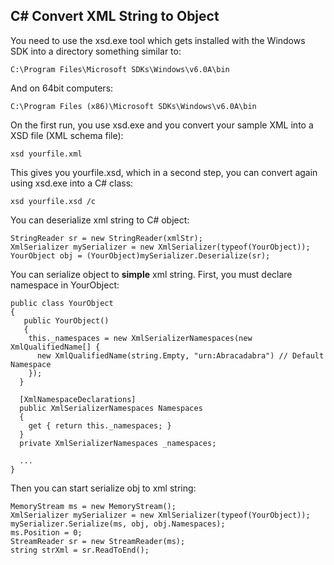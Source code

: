 C# Convert XML String to Object
---

You need to use the xsd.exe tool which gets installed with the Windows SDK into a directory something similar to:

	C:\Program Files\Microsoft SDKs\Windows\v6.0A\bin

And on 64bit computers:

	C:\Program Files (x86)\Microsoft SDKs\Windows\v6.0A\bin

On the first run, you use xsd.exe and you convert your sample XML into a XSD file (XML schema file):

	xsd yourfile.xml

This gives you yourfile.xsd, which in a second step, you can convert again using xsd.exe into a C# class:

	xsd yourfile.xsd /c

You can deserialize xml string to C# object:

	StringReader sr = new StringReader(xmlStr);
	XmlSerializer mySerializer = new XmlSerializer(typeof(YourObject));
	YourObject obj = (YourObject)mySerializer.Deserialize(sr);

You can serialize object to **simple** xml string.
First, you must declare namespace in YourObject:

	public class YourObject
	{
	   public YourObject()
	   {
	    this._namespaces = new XmlSerializerNamespaces(new XmlQualifiedName[] {
	      new XmlQualifiedName(string.Empty, "urn:Abracadabra") // Default Namespace
	    });
	  }
	
	  [XmlNamespaceDeclarations]
	  public XmlSerializerNamespaces Namespaces
	  {
	    get { return this._namespaces; }
	  }
	  private XmlSerializerNamespaces _namespaces;
	
	  ...
	}

Then you can start serialize obj to xml string:

	MemoryStream ms = new MemoryStream();
	XmlSerializer mySerializer = new XmlSerializer(typeof(YourObject));
	mySerializer.Serialize(ms, obj, obj.Namespaces);
	ms.Position = 0;
	StreamReader sr = new StreamReader(ms);
	string strXml = sr.ReadToEnd();